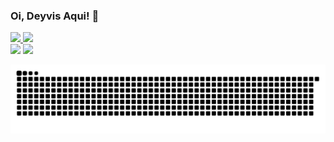 ### Oi, Deyvis Aqui! 👋

 <div>
  <a href="https://github.com/deyvisrf">
  <img height="180em" src="https://github-readme-stats.vercel.app/api?username=deyvisrf&show_icons=true&theme=dark&include_all_commits=true&count_private=true"/>
  <img height="180em" src="https://github-readme-stats.vercel.app/api/top-langs/?username=deyvisrf&layout=compact&langs_count=7&theme=dark"/>
</div>
  
  <div> 
  <a href = "mailto:deyvisrf@gmail.com"><img src="https://img.shields.io/badge/-Gmail-%23333?style=for-the-badge&logo=gmail&logoColor=white" target="_blank"></a>
  <a href="https://www.linkedin.com/in/deyvisrf" target="_blank"><img src="https://img.shields.io/badge/-LinkedIn-%230077B5?style=for-the-badge&logo=linkedin&logoColor=white" target="_blank"></a> 
</div>

  ![Snake animation](https://github.com/deyvisrf/deyvisrf/blob/output/github-contribution-grid-snake.svg)

